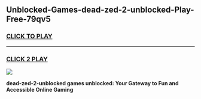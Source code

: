 
## Unblocked-Games-dead-zed-2-unblocked-Play-Free-79qv5
<h3>
<a href="https://premium76.site?title=dead-zed-2-unblocked&ref=21A">CLICK TO PLAY</a></h3>
<hr>

<h3>
<a href="https://premium76.site?title=dead-zed-2-unblocked&ref=21A">CLICK 2 PLAY</a>
  
</h3>

<a href="https://premium76.site?title=dead-zed-2-unblocked&ref=21A"><img src="https://clearcache.store/games.png"></a>


**dead-zed-2-unblocked games unblocked: Your Gateway to Fun and Accessible Online Gaming**
